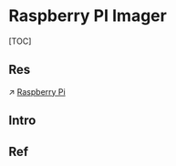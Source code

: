 # Raspberry PI Imager

[TOC]



## Res
↗ [Raspberry Pi](../../../../Computer%20Engineering,%20Embedded%20&%20IoT/🚟%20Embedded%20Computer%20Systems/🛌%20Single-Board%20Computer%20(SBC)/Raspberry%20Pi/Raspberry%20Pi.md)



## Intro


## Ref


